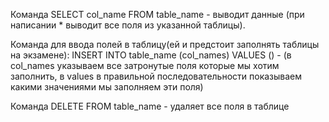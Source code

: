 Команда SELECT col_name FROM table_name - выводит данные (при написании * выводит все поля из указанной таблицы).

Команда для ввода полей в таблицу(ей и предстоит заполнять таблицы на экзамене):
INSERT INTO table_name (col_names) VALUES () - (в col_names указываем все затронутые поля которые мы хотим заполнить, в values в правильной последовательности показываем какими значениями мы заполняем эти поля)

Команда DELETE FROM table_name - удаляет все поля в таблице
